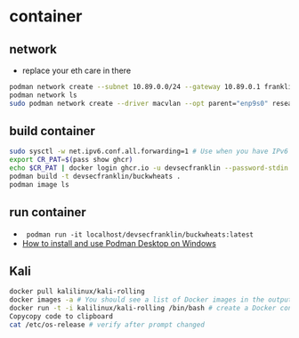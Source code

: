 # container

## network

* replace your eth care in there

```sh
podman network create --subnet 10.89.0.0/24 --gateway 10.89.0.1 franklin_custom_network # create a bridge
podman network ls
sudo podman network create --driver macvlan --opt parent="enp9s0" research
```

## build container

```sh
sudo sysctl -w net.ipv6.conf.all.forwarding=1 # Use when you have IPv6 network issues
export CR_PAT=$(pass show ghcr)
echo $CR_PAT | docker login ghcr.io -u devsecfranklin --password-stdin
podman build -t devsecfranklin/buckwheats .
podman image ls 
```

## run container

* ` podman run -it localhost/devsecfranklin/buckwheats:latest`
* [How to install and use Podman Desktop on Windows](https://developers.redhat.com/articles/2023/09/27/how-install-and-use-podman-desktop-windows)

## Kali

```sh
docker pull kalilinux/kali-rolling
docker images -a # You should see a list of Docker images in the output, specifically our Kali image
docker run -t -i kalilinux/kali-rolling /bin/bash # create a Docker container using the kalilinux/kali-rolling image we just downloaded
Copycopy code to clipboard
cat /etc/os-release # verify after prompt changed
```